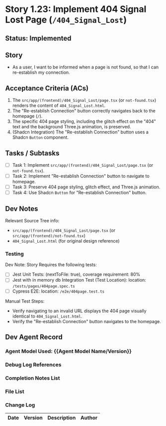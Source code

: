# Story 1.23: Implement 404 Signal Lost Page (`/404_Signal_Lost`)

## Status: Implemented

## Story

- As a user, I want to be informed when a page is not found, so that I can re-establish my connection.

## Acceptance Criteria (ACs)

1.  The `src/app/(frontend)/404_Signal_Lost/page.tsx` (or `not-found.tsx`) renders the content of `404_Signal_Lost.html`.
2.  The "Re-establish Connection" button correctly navigates back to the homepage (`/`).
3.  The specific 404 page styling, including the glitch effect on the "404" text and the background Three.js animation, is preserved.
4.  (Shadcn Integration) The "Re-establish Connection" button uses a Shadcn `Button` component.

## Tasks / Subtasks

- [ ] Task 1: Implement `src/app/(frontend)/404_Signal_Lost/page.tsx` (or `not-found.tsx`).
- [ ] Task 2: Implement "Re-establish Connection" button to navigate to homepage.
- [ ] Task 3: Preserve 404 page styling, glitch effect, and Three.js animation.
- [ ] Task 4: Use Shadcn `Button` for "Re-establish Connection" button.

## Dev Notes

Relevant Source Tree info:
- `src/app/(frontend)/404_Signal_Lost/page.tsx` (or `src/app/(frontend)/not-found.tsx`)
- `404_Signal_Lost.html` (for original design reference)

### Testing

Dev Note: Story Requires the following tests:

- [ ] Jest Unit Tests: (nextToFile: true), coverage requirement: 80%
- [ ] Jest with in memory db Integration Test (Test Location): location: `/tests/pages/404page.spec.ts`
- [ ] Cypress E2E: location: `/e2e/404page.test.ts`

Manual Test Steps:
- Verify navigating to an invalid URL displays the 404 page visually identical to `404_Signal_Lost.html`.
- Verify the "Re-establish Connection" button navigates to the homepage.

## Dev Agent Record

### Agent Model Used: {{Agent Model Name/Version}}

### Debug Log References

### Completion Notes List

### File List

### Change Log

| Date | Version | Description | Author |
| :--- | :------ | :---------- | :----- |
